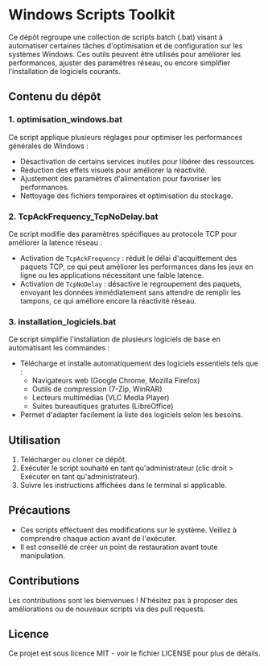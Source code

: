 # Windows Scripts Toolkit

Ce dépôt regroupe une collection de scripts batch (.bat) visant à automatiser certaines tâches d'optimisation et de configuration sur les systèmes Windows. Ces outils peuvent être utilisés pour améliorer les performances, ajuster des paramètres réseau, ou encore simplifier l'installation de logiciels courants.

## Contenu du dépôt

### 1. optimisation_windows.bat
Ce script applique plusieurs réglages pour optimiser les performances générales de Windows :
- Désactivation de certains services inutiles pour libérer des ressources.
- Réduction des effets visuels pour améliorer la réactivité.
- Ajustement des paramètres d'alimentation pour favoriser les performances.
- Nettoyage des fichiers temporaires et optimisation du stockage.

### 2. TcpAckFrequency_TcpNoDelay.bat
Ce script modifie des paramètres spécifiques au protocole TCP pour améliorer la latence réseau :
- Activation de `TcpAckFrequency` : réduit le délai d'acquittement des paquets TCP, ce qui peut améliorer les performances dans les jeux en ligne ou les applications nécessitant une faible latence.
- Activation de `TcpNoDelay` : désactive le regroupement des paquets, envoyant les données immédiatement sans attendre de remplir les tampons, ce qui améliore encore la réactivité réseau.

### 3. installation_logiciels.bat
Ce script simplifie l'installation de plusieurs logiciels de base en automatisant les commandes :
- Télécharge et installe automatiquement des logiciels essentiels tels que :
  - Navigateurs web (Google Chrome, Mozilla Firefox)
  - Outils de compression (7-Zip, WinRAR)
  - Lecteurs multimédias (VLC Media Player)
  - Suites bureautiques gratuites (LibreOffice)
- Permet d'adapter facilement la liste des logiciels selon les besoins.

## Utilisation
1. Télécharger ou cloner ce dépôt.
2. Exécuter le script souhaité en tant qu'administrateur (clic droit > Exécuter en tant qu'administrateur).
3. Suivre les instructions affichées dans le terminal si applicable.

## Précautions
- Ces scripts effectuent des modifications sur le système. Veillez à comprendre chaque action avant de l'exécuter.
- Il est conseillé de créer un point de restauration avant toute manipulation.

## Contributions
Les contributions sont les bienvenues ! N'hésitez pas à proposer des améliorations ou de nouveaux scripts via des pull requests.

## Licence
Ce projet est sous licence MIT - voir le fichier LICENSE pour plus de détails.

